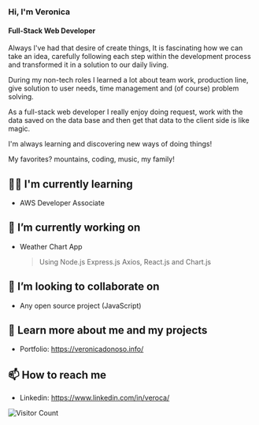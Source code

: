 ### Hi, I'm Veronica

#### Full-Stack Web Developer

Always I've had that desire of create things, It is fascinating how we can take an idea, carefully following each step within the development process and transformed it in a solution to our daily living.

During my non-tech roles I learned a lot about team work, production line, give solution to user needs, time management and (of course) problem solving.

As a full-stack web developer I really enjoy doing request, work with the data saved on the data base and then get that data to the client side is like magic.

I'm always learning and discovering new ways of doing things!

My favorites? mountains, coding, music, my family!

## 👩‍💻 I'm currently learning

- AWS Developer Associate

## 🌱 I’m currently working on

- Weather Chart App

  > Using Node.js Express.js Axios, React.js and Chart.js

## 👯 I’m looking to collaborate on

- Any open source project (JavaScript)

## 🔭 Learn more about me and my projects

- Portfolio: https://veronicadonoso.info/

## 📫 How to reach me

- Linkedin: https://www.linkedin.com/in/veroca/

![Visitor Count](https://profile-counter.glitch.me/veroca88/count.svg)
